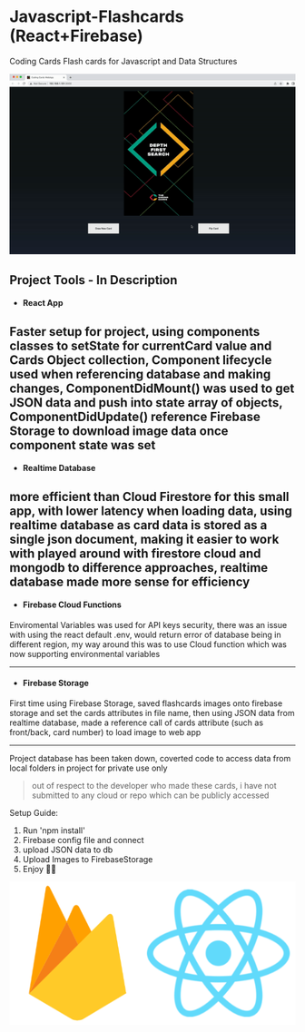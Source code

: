 # Javascript-Flashcards (React+Firebase)
Coding Cards Flash cards for Javascript and Data Structures

![Coding Card Demo](/src/styles/CodingCardDemo.gif)

## Project Tools - In Description
* #### React App 
Faster setup for project, using components classes to setState for currentCard value and Cards Object collection, Component lifecycle used when referencing database and making changes, ComponentDidMount() was used to get JSON data and push into state array of objects, ComponentDidUpdate() reference Firebase Storage to download image data once component state was set
---
* #### Realtime Database 
more efficient than Cloud Firestore for this small app, with lower latency when loading data, using realtime database as card data is stored as a single json document, making it easier to work with
played around with firestore cloud and mongodb to difference approaches, realtime database made more sense for efficiency
---
* #### Firebase Cloud Functions
Enviromental Variables was used for API keys security, there was an issue with using the react default .env, would return error of database being in different region, my way around this was to use Cloud function which was now supporting environmental variables
* * *
* #### Firebase Storage
First time using Firebase Storage, saved flashcards images onto firebase storage and set the cards attributes in file name, then using JSON data from realtime database, made a reference call of cards attribute (such as front/back, card number) to load image to web app
* * * 


Project database has been taken down, coverted code to access data from local folders in project for private use only

> out of respect to the developer who made these cards, i have not submitted to any cloud or repo which can be publicly accessed 

Setup Guide:
1. Run 'npm install'
2. Firebase config file and connect
3. upload JSON data to db
4. Upload Images to FirebaseStorage
5. Enjoy 🤙🏽

![Firebase React](/src/styles/FirebaseReact.webp)

